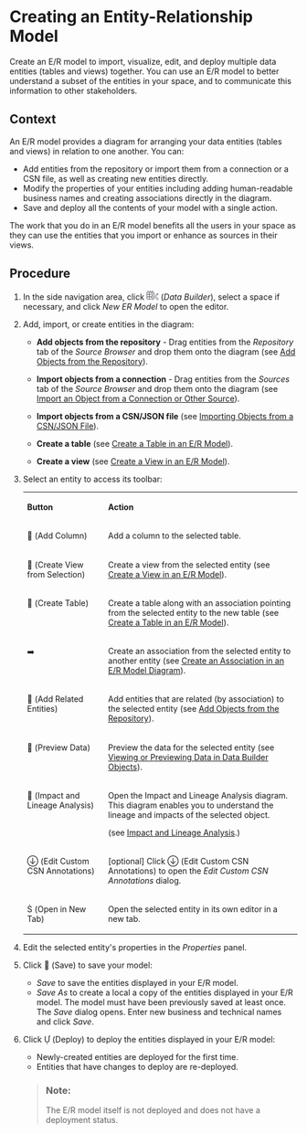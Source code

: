 <!-- loioa91c042549fb497384e756d5f5c71fde -->

<link rel="stylesheet" type="text/css" href="../css/sap-icons.css"/>

# Creating an Entity-Relationship Model

Create an E/R model to import, visualize, edit, and deploy multiple data entities \(tables and views\) together. You can use an E/R model to better understand a subset of the entities in your space, and to communicate this information to other stakeholders.



## Context

An E/R model provides a diagram for arranging your data entities \(tables and views\) in relation to one another. You can:

-   Add entities from the repository or import them from a connection or a CSN file, as well as creating new entities directly.
-   Modify the properties of your entities including adding human-readable business names and creating associations directly in the diagram.
-   Save and deploy all the contents of your model with a single action.

The work that you do in an E/R model benefits all the users in your space as they can use the entities that you import or enhance as sources in their views.



## Procedure

1.  In the side navigation area, click ![](../Creating-Finding-Sharing-Objects/images/Data_Builder_f73dc45.png) \(*Data Builder*\), select a space if necessary, and click *New ER Model* to open the editor.

2.  Add, import, or create entities in the diagram:

    -   **Add objects from the repository** - Drag entities from the *Repository* tab of the *Source Browser* and drop them onto the diagram \(see [Add Objects from the Repository](add-objects-from-the-repository-13fcecd.md)\).

    -   **Import objects from a connection** - Drag entities from the *Sources* tab of the *Source Browser* and drop them onto the diagram \(see [Import an Object from a Connection or Other Source](import-an-object-from-a-connection-or-other-source-3e6f8f2.md)\).
    -   **Import objects from a CSN/JSON file** \(see [Importing Objects from a CSN/JSON File](../Creating-Finding-Sharing-Objects/importing-objects-from-a-csn-json-file-23599e6.md)\).
    -   **Create a table** \(see [Create a Table in an E/R Model](create-a-table-in-an-e-r-model-3939414.md)\).
    -   **Create a view** \(see [Create a View in an E/R Model](create-a-view-in-an-e-r-model-9e547d1.md)\).

3.  Select an entity to access its toolbar:


    <table>
    <tr>
    <th valign="top">

    Button


    
    </th>
    <th valign="top">

    Action


    
    </th>
    </tr>
    <tr>
    <td valign="top">

     <span class="FPA-icons"></span> \(Add Column\) 


    
    </td>
    <td valign="top">

    Add a column to the selected table.


    
    </td>
    </tr>
    <tr>
    <td valign="top">

     <span class="FPA-icons"></span> \(Create View from Selection\)


    
    </td>
    <td valign="top">

    Create a view from the selected entity \(see [Create a View in an E/R Model](create-a-view-in-an-e-r-model-9e547d1.md)\).


    
    </td>
    </tr>
    <tr>
    <td valign="top">

     <span class="FPA-icons"></span> \(Create Table\)


    
    </td>
    <td valign="top">

    Create a table along with an association pointing from the selected entity to the new table \(see [Create a Table in an E/R Model](create-a-table-in-an-e-r-model-3939414.md)\).


    
    </td>
    </tr>
    <tr>
    <td valign="top">

     :arrow_right:


    
    </td>
    <td valign="top">

    Create an association from the selected entity to another entity \(see [Create an Association in an E/R Model Diagram](create-an-association-in-an-e-r-model-diagram-82e6869.md)\).


    
    </td>
    </tr>
    <tr>
    <td valign="top">

     <span class="FPA-icons"></span> \(Add Related Entities\)


    
    </td>
    <td valign="top">

    Add entities that are related \(by association\) to the selected entity \(see [Add Objects from the Repository](add-objects-from-the-repository-13fcecd.md)\).


    
    </td>
    </tr>
    <tr>
    <td valign="top">

     <span class="FPA-icons"></span> \(Preview Data\)


    
    </td>
    <td valign="top">

    Preview the data for the selected entity \(see [Viewing or Previewing Data in Data Builder Objects](viewing-or-previewing-data-in-data-builder-objects-b338e4a.md)\).


    
    </td>
    </tr>
    <tr>
    <td valign="top">

    <span class="FPA-icons"></span> \(Impact and Lineage Analysis\)


    
    </td>
    <td valign="top">

    Open the Impact and Lineage Analysis diagram. This diagram enables you to understand the lineage and impacts of the selected object. 

    \(see [Impact and Lineage Analysis](../Creating-Finding-Sharing-Objects/impact-and-lineage-analysis-9da4892.md).\)


    
    </td>
    </tr>
    <tr>
    <td valign="top">

    <span class="SAP-icons"></span> \(Edit Custom CSN Annotations\)


    
    </td>
    <td valign="top">

    \[optional\] Click <span class="SAP-icons"></span> \(Edit Custom CSN Annotations\) to open the *Edit Custom CSN Annotations* dialog. 


    
    </td>
    </tr>
    <tr>
    <td valign="top">

     <span class="SAP-icons"></span> \(Open in New Tab\)


    
    </td>
    <td valign="top">

    Open the selected entity in its own editor in a new tab.


    
    </td>
    </tr>
    </table>
    
4.  Edit the selected entity's properties in the *Properties* panel.

5.  Click <span class="FPA-icons"></span> \(Save\) to save your model:

    -   *Save* to save the entities displayed in your E/R model.
    -   *Save As* to create a local a copy of the entities displayed in your E/R model. The model must have been previously saved at least once. The *Save* dialog opens. Enter new business and technical names and click *Save*.

6.  Click <span class="SAP-icons"></span> \(Deploy\) to deploy the entities displayed in your E/R model:

    -   Newly-created entities are deployed for the first time.
    -   Entities that have changes to deploy are re-deployed.

    > ### Note:  
    > The E/R model itself is not deployed and does not have a deployment status.


